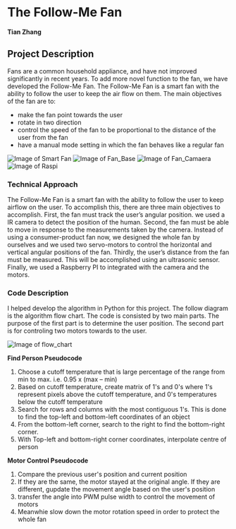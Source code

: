# The Follow-Me Fan


**Tian Zhang**

## Project Description

Fans are a common household appliance, and have not improved significantly in recent years. To add more novel function to the fan, we have developed the Follow-Me Fan. The Follow-Me Fan is a smart fan with the ability to follow the user to keep the air flow on them. The main objectives of the fan are to:
* make the fan point towards the user
* rotate in two direction
* control the speed of the fan to be proportional to the distance of the user from the fan
* have a manual mode setting in which the fan behaves like a regular fan


![Image of Smart Fan](http://i68.tinypic.com/1zmpelt.jpg)  ![Image of Fan_Base](http://i64.tinypic.com/11hqud5.jpg) 
![Image of Fan_Camaera](http://i65.tinypic.com/2ltqzdc.png) ![Image of Raspi](http://i63.tinypic.com/pydck.png)


### Technical Approach
The Follow-Me Fan is a smart fan with the ability to follow the user to keep airflow on the user. To accomplish this, there are three main objectives to accomplish. First, the fan must track the user’s angular position. we used a IR camera to detect the position of the human. Second, the fan must be able to move in response to the measurements taken by the camera. Instead of using a consumer-product fan now, we designed the whole fan by ourselves and we used two servo-motors to control the horizontal and vertical angular positions of the fan. Thirdly, the user’s distance from the fan must be measured. This will be accomplished using an ultrasonic sensor. Finally, we used a Raspberry PI to integrated with the camera and the motors.

### Code Description
I helped develop the algorithm in Python for this project. The follow diagram is the algorithm flow chart. The code is consisted by two main parts. The purpose of the first part is to determine the user position. The second part is for controling two motors towards to the user. 


![Image of flow_chart](http://i63.tinypic.com/nxtjyr.png)  


**Find Person Pseudocode**
1. Choose a cutoff temperature that is large percentage of the range from min to max. i.e. 0.95 x (max – min)
1. Based on cutoff temperature, create matrix of 1's and 0's where 1's represent pixels above the cutoff temperature, and 0's temperatures below the cutoff temperature
1. Search for rows and columns with the most contiguous 1's. This is done to find the top-left and bottom-left coordinates of an object
1. From the bottom-left corner, search to the right to find the bottom-right corner.
1. With Top-left and bottom-right corner coordinates, interpolate centre of person



**Motor Control Pseudocode**
1. Compare the previous user's position and current position
1. If they are the same, the motor stayed at the original angle. If they are different, gupdate the movement angle based on the user's position
1. transfer the angle into PWM pulse width to control the movement of motors
1. Meanwhie slow down the motor rotation speed in order to protect the whole fan


